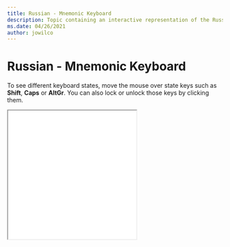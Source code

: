 ```yaml
--- 
title: Russian - Mnemonic Keyboard 
description: Topic containing an interactive representation of the Russian - Mnemonic Keyboard 
ms.date: 04/26/2021 
author: jowilco 
--- 
```

 
# Russian - Mnemonic Keyboard 
 
To see different keyboard states, move the mouse over state keys such as **Shift**, **Caps** or **AltGr**. You can also lock or unlock those keys by clicking them. 
 
<iframe src="kbdrum.html" height="300"></iframe> 
